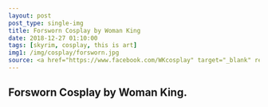 ```yaml
---
layout: post
post_type: single-img
title: Forsworn Cosplay by Woman King
date: 2018-12-27 01:10:00
tags: [skyrim, cosplay, this is art]
img1: /img/cosplay/forsworn.jpg
source: <a href="https://www.facebook.com/WKcosplay" target="_blank" rel="nofollow">Facebook</a>
---
```

## Forsworn Cosplay by Woman King.
